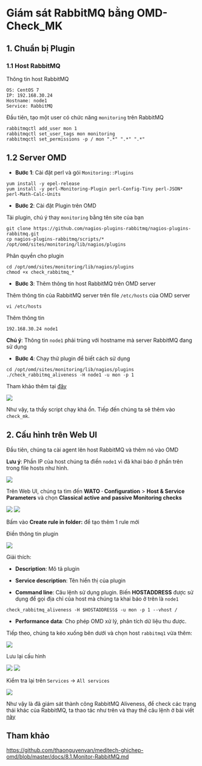 # Giám sát RabbitMQ bằng OMD-Check_MK

## 1. Chuẩn bị Plugin

### 1.1 Host RabbitMQ

Thông tin host RabbitMQ

```
OS: CentOS 7
IP: 192.168.30.24
Hostname: node1
Service: RabbitMQ
```

Đầu tiên, tạo một user có chức năng `monitoring` trên RabbitMQ

```
rabbitmqctl add_user mon 1
rabbitmqctl set_user_tags mon monitoring
rabbitmqctl set_permissions -p / mon ".*" ".*" ".*" 
```

## 1.2 Server OMD 

- **Bước 1**: Cài đặt perl và gói `Monitoring::Plugins` 

```
yum install -y epel-release
yum install -y perl-Monitoring-Plugin perl-Config-Tiny perl-JSON* perl-Math-Calc-Units
```

- **Bước 2**: Cài đặt Plugin trên OMD

Tải plugin, chú ý thay `monitoring` bằng tên site của bạn

```
git clone https://github.com/nagios-plugins-rabbitmq/nagios-plugins-rabbitmq.git
cp nagios-plugins-rabbitmq/scripts/* /opt/omd/sites/monitoring/lib/nagios/plugins
```

Phân quyền cho plugin

```
cd /opt/omd/sites/monitoring/lib/nagios/plugins
chmod +x check_rabbitmq_*
```

- **Bước 3**: Thêm thông tin host RabbitMQ trên OMD server

Thêm thông tin của RabbitMQ server trên file `/etc/hosts` của OMD server

```
vi /etc/hosts
```

Thêm thông tin

```
192.168.30.24 node1
```

**Chú ý**: Thông tin `node1` phải trùng với hostname mà server RabbitMQ đang sử dụng

- **Bước 4**: Chạy thử plugin để biết cách sử dụng 

```
cd /opt/omd/sites/monitoring/lib/nagios/plugins
./check_rabbitmq_aliveness -H node1 -u mon -p 1
```

Tham khảo thêm tại [đây](https://gist.github.com/hoangdh/c86dc9d081882ac116322b45399f0442)

<img src="img/79.jpg">

Như vậy, ta thấy script chạy khá ổn. Tiếp đến chúng ta sẽ thêm vào `check_mk`.

## 2. Cấu hình trên Web UI

Đầu tiên, chúng ta cài agent lên host RabbitMQ và thêm nó vào OMD

**Lưu ý**: Phần IP của host chúng ta điền `node1` vì đã khai báo ở phần trên trong file hosts như hình.

<img src="img/80.jpg">

Trên Web UI, chúng ta tìm đến **WATO · Configuration** > **Host & Service Parameters** và chọn **Classical active and passive Monitoring checks**

<img src="img/81.jpg">

<img src="img/82.jpg">

Bấm vào **Create rule in folder:** để tạo thêm 1 rule mới

Điền thông tin plugin

<img src="img/83.jpg">

Giải thích:

- **Description**: Mô tả plugin

- **Service description**: Tên hiển thị của plugin

- **Command line**: Câu lệnh sử dụng plugin. Biến **HOSTADDRESS** được sử dụng để gọi địa chỉ của host mà chúng ta khai báo ở trên là `node1`

```
check_rabbitmq_aliveness -H $HOSTADDRESS$ -u mon -p 1 --vhost / 
```

- **Performance data**: Cho phép OMD xử lý, phân tích dữ liệu thu được.

Tiếp theo, chúng ta kéo xuống bên dưới và chọn host `rabbitmq1` vừa thêm:

<img src="img/84.jpg">

Lưu lại cấu hình

<img src="img/85.jpg">

<img src="img/86.jpg">

Kiểm tra lại trên `Services` -> `All services`

<img src="img/87.jpg">

Như vậy là đã giám sát thành công RabbitMQ Aliveness, để check các trạng thái khác của RabbitMQ, ta thao tác như trên và thay thế câu lệnh ở bài viết [này](https://gist.github.com/hoangdh/c86dc9d081882ac116322b45399f0442)

## Tham khảo

https://github.com/thaonguyenvan/meditech-ghichep-omd/blob/master/docs/8.1.Monitor-RabbitMQ.md